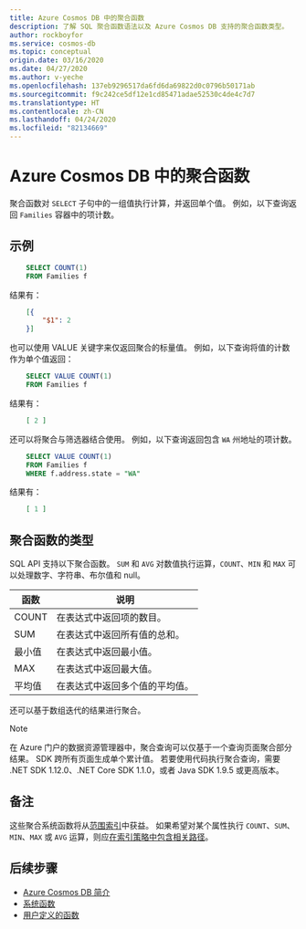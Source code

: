 ```yaml
---
title: Azure Cosmos DB 中的聚合函数
description: 了解 SQL 聚合函数语法以及 Azure Cosmos DB 支持的聚合函数类型。
author: rockboyfor
ms.service: cosmos-db
ms.topic: conceptual
origin.date: 03/16/2020
ms.date: 04/27/2020
ms.author: v-yeche
ms.openlocfilehash: 137eb9296517da6fd6da69822d0c0796b50171ab
ms.sourcegitcommit: f9c242ce5df12e1cd85471adae52530c4de4c7d7
ms.translationtype: HT
ms.contentlocale: zh-CN
ms.lasthandoff: 04/24/2020
ms.locfileid: "82134669"
---
```

# <a name="aggregate-functions-in-azure-cosmos-db"></a>Azure Cosmos DB 中的聚合函数

聚合函数对 `SELECT` 子句中的一组值执行计算，并返回单个值。 例如，以下查询返回 `Families` 容器中的项计数。

## <a name="examples"></a>示例

```sql
    SELECT COUNT(1)
    FROM Families f
```

结果有：

```json
    [{
        "$1": 2
    }]
```

也可以使用 VALUE 关键字来仅返回聚合的标量值。 例如，以下查询将值的计数作为单个值返回：

```sql
    SELECT VALUE COUNT(1)
    FROM Families f
```

结果有：

```json
    [ 2 ]
```

还可以将聚合与筛选器结合使用。 例如，以下查询返回包含 `WA` 州地址的项计数。

```sql
    SELECT VALUE COUNT(1)
    FROM Families f
    WHERE f.address.state = "WA"
```

结果有：

```json
    [ 1 ]
```

## <a name="types-of-aggregate-functions"></a>聚合函数的类型

SQL API 支持以下聚合函数。 `SUM` 和 `AVG` 对数值执行运算，`COUNT`、`MIN` 和 `MAX` 可以处理数字、字符串、布尔值和 null。

| 函数 | 说明 |
|-------|-------------|
| COUNT | 在表达式中返回项的数目。 |
| SUM   | 在表达式中返回所有值的总和。 |
| 最小值   | 在表达式中返回最小值。 |
| MAX   | 在表达式中返回最大值。 |
| 平均值   | 在表达式中返回多个值的平均值。 |

还可以基于数组迭代的结果进行聚合。

> [!NOTE]
> 在 Azure 门户的数据资源管理器中，聚合查询可以仅基于一个查询页面聚合部分结果。 SDK 跨所有页面生成单个累计值。 若要使用代码执行聚合查询，需要 .NET SDK 1.12.0、.NET Core SDK 1.1.0，或者 Java SDK 1.9.5 或更高版本。

## <a name="remarks"></a>备注

这些聚合系统函数将从[范围索引](index-policy.md#includeexclude-strategy)中获益。 如果希望对某个属性执行 `COUNT`、`SUM`、`MIN`、`MAX` 或 `AVG` 运算，则应[在索引策略中包含相关路径](index-policy.md#includeexclude-strategy)。

## <a name="next-steps"></a>后续步骤

- [Azure Cosmos DB 简介](introduction.md)
- [系统函数](sql-query-system-functions.md)
- [用户定义的函数](sql-query-udfs.md)

<!-- Update_Description: update meta properties, wording update, update link -->